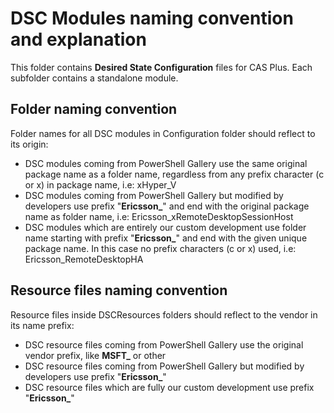 # DSC Modules naming convention and explanation

This folder contains **Desired State Configuration** files for CAS Plus.
Each subfolder contains a standalone module.

## Folder naming convention

Folder names for all DSC modules in Configuration folder should reflect to its origin:

- DSC modules coming from PowerShell Gallery use the same original package name as a folder name, regardless from any prefix character (c or x) in package name, i.e: xHyper_V
- DSC modules coming from PowerShell Gallery but modified by developers use prefix "**Ericsson_**" and end with the original package name as folder name, i.e: Ericsson_xRemoteDesktopSessionHost
- DSC modules which are entirely our custom development use folder name starting with prefix "**Ericsson_**" and end with the given unique package name. In this case no prefix characters (c or x) used, i.e: Ericsson_RemoteDesktopHA

## Resource files naming convention

Resource files inside DSCResources folders should reflect to the vendor in its name prefix:

- DSC resource files coming from PowerShell Gallery use the original vendor prefix, like **MSFT_** or other
- DSC resource files coming from PowerShell Gallery but modified by developers use prefix "**Ericsson_**"
- DSC resource files which are fully our custom development use prefix "**Ericsson_**"
